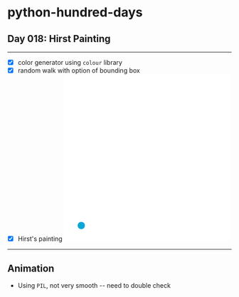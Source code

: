 # python-hundred-days

## Day 018: Hirst Painting

--- 
* [x] color generator using `colour` library
* [x] random walk with option of bounding box
* [x] Hirst's painting
![](/day-018/output.gif)
---

## Animation
* Using `PIL`, not very smooth -- need to double check

